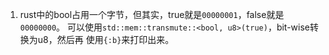 1. rust中的bool占用一个字节，但其实，true就是`00000001`，false就是`00000000`。
   可以使用`std::mem::transmute::<bool, u8>(true)`，bit-wise转换为u8，然后再
   使用`{:b}`来打印出来。
